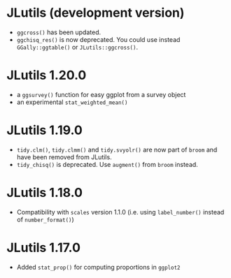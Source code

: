 # JLutils (development version)

* `ggcross()` has been updated.
* `ggchisq_res()` is now deprecated. You could use instead `GGally::ggtable()` or `JLutils::ggcross()`.

# JLutils 1.20.0

* a `ggsurvey()` function for easy ggplot from a survey object
* an experimental `stat_weighted_mean()`

# JLutils 1.19.0

* `tidy.clm()`, `tidy.clmm()` and `tidy.svyolr()` are now part of `broom` and have
  been removed from JLutils.
* `tidy_chisq()` is deprecated. Use `augment()` from `broom` instead.

# JLutils 1.18.0

* Compatibility with `scales` version 1.1.0 (i.e. using `label_number()` instead of `number_format()`)

# JLutils 1.17.0

* Added `stat_prop()`  for computing proportions in `ggplot2`
